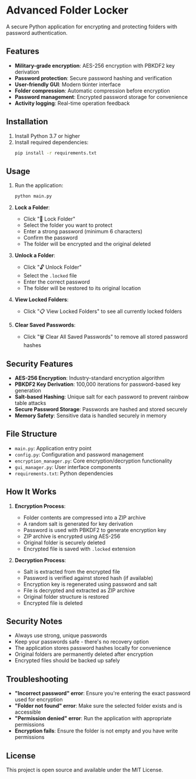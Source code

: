 # Advanced Folder Locker

A secure Python application for encrypting and protecting folders with password authentication.

## Features

- **Military-grade encryption**: AES-256 encryption with PBKDF2 key derivation
- **Password protection**: Secure password hashing and verification
- **User-friendly GUI**: Modern tkinter interface
- **Folder compression**: Automatic compression before encryption
- **Password management**: Encrypted password storage for convenience
- **Activity logging**: Real-time operation feedback

## Installation

1. Install Python 3.7 or higher
2. Install required dependencies:
   ```bash
   pip install -r requirements.txt
   ```

## Usage

1. Run the application:
   ```bash
   python main.py
   ```

2. **Lock a Folder**:
   - Click "🔐 Lock Folder"
   - Select the folder you want to protect
   - Enter a strong password (minimum 6 characters)
   - Confirm the password
   - The folder will be encrypted and the original deleted

3. **Unlock a Folder**:
   - Click "🔓 Unlock Folder"
   - Select the `.locked` file
   - Enter the correct password
   - The folder will be restored to its original location

4. **View Locked Folders**:
   - Click "📋 View Locked Folders" to see all currently locked folders

5. **Clear Saved Passwords**:
   - Click "🗑️ Clear All Saved Passwords" to remove all stored password hashes

## Security Features

- **AES-256 Encryption**: Industry-standard encryption algorithm
- **PBKDF2 Key Derivation**: 100,000 iterations for password-based key generation
- **Salt-based Hashing**: Unique salt for each password to prevent rainbow table attacks
- **Secure Password Storage**: Passwords are hashed and stored securely
- **Memory Safety**: Sensitive data is handled securely in memory

## File Structure

- `main.py`: Application entry point
- `config.py`: Configuration and password management
- `encryption_manager.py`: Core encryption/decryption functionality
- `gui_manager.py`: User interface components
- `requirements.txt`: Python dependencies

## How It Works

1. **Encryption Process**:
   - Folder contents are compressed into a ZIP archive
   - A random salt is generated for key derivation
   - Password is used with PBKDF2 to generate encryption key
   - ZIP archive is encrypted using AES-256
   - Original folder is securely deleted
   - Encrypted file is saved with `.locked` extension

2. **Decryption Process**:
   - Salt is extracted from the encrypted file
   - Password is verified against stored hash (if available)
   - Encryption key is regenerated using password and salt
   - File is decrypted and extracted as ZIP archive
   - Original folder structure is restored
   - Encrypted file is deleted

## Security Notes

- Always use strong, unique passwords
- Keep your passwords safe - there's no recovery option
- The application stores password hashes locally for convenience
- Original folders are permanently deleted after encryption
- Encrypted files should be backed up safely

## Troubleshooting

- **"Incorrect password" error**: Ensure you're entering the exact password used for encryption
- **"Folder not found" error**: Make sure the selected folder exists and is accessible
- **"Permission denied" error**: Run the application with appropriate permissions
- **Encryption fails**: Ensure the folder is not empty and you have write permissions

## License

This project is open source and available under the MIT License.
